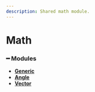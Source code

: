 ```yaml
---
description: Shared math module.
---
```


# Math

### ━ Modules

* [**Generic**](generic/)
* [**Angle**](angle/)
* [**Vector**](vector/)
